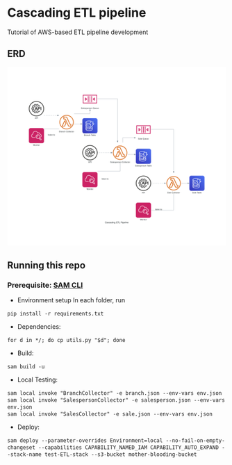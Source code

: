 # Cascading ETL pipeline
Tutorial of AWS-based ETL pipeline development

## ERD
![](./cascading_etl_pipeline.png)

## Running this repo
### Prerequisite: [SAM CLI](https://docs.aws.amazon.com/serverless-application-model/latest/developerguide/install-sam-cli.html)

- Environment setup
In each folder, run
```
pip install -r requirements.txt
```

- Dependencies:
```
for d in */; do cp utils.py "$d"; done
```

- Build:
```
sam build -u
```
- Local Testing:
```
sam local invoke "BranchCollector" -e branch.json --env-vars env.json
sam local invoke "SalespersonCollector" -e salesperson.json --env-vars env.json
sam local invoke "SalesCollector" -e sale.json --env-vars env.json
```
- Deploy:
```
sam deploy --parameter-overrides Environment=local --no-fail-on-empty-changeset --capabilities CAPABILITY_NAMED_IAM CAPABILITY_AUTO_EXPAND --stack-name test-ETL-stack --s3-bucket mother-blooding-bucket
```